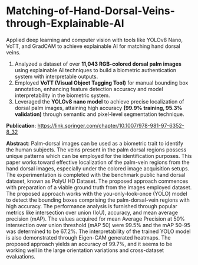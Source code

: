 # Matching-of-Hand-Dorsal-Veins-through-Explainable-AI
Applied deep learning and computer vision with tools like YOLOv8 Nano, VoTT, and GradCAM to achieve explainable AI for matching hand dorsal veins.

1. Analyzed a dataset of over **11,043 RGB-colored dorsal palm images** using explainable AI techniques to build a biometric
authentication system with interpretable outputs.
2. Employed **VoTT (Visual Object Tagging Tool)** for manual bounding box annotation, enhancing feature detection accuracy
and model interpretability in the biometric system.
3. Leveraged the **YOLOv8 nano model** to achieve precise localization of dorsal palm images, attaining high accuracy **(99.9%
training, 95.3% validation)** through semantic and pixel-level segmentation technique.

**Publication**: https://link.springer.com/chapter/10.1007/978-981-97-6352-8_32 

**Abstract**: Palm-dorsal images can be used as a biometric trait to identify the human subjects. The veins present in the palm dorsal regions possess unique patterns which can be employed for the identification purposes. This paper works toward effective localization of the palm-vein regions from the hand dorsal images, especially under the colored image acquisition setups. The experimentation is completed with the benchmark public hand dorsal dataset, known as PolyU HD Dataset. The proposed approach commences with preparation of a viable ground truth from the images employed dataset. The proposed approach works with the you-only-look-once (YOLO) model to detect the bounding boxes comprising the palm-dorsal-vein regions with high accuracy. The performance analysis is furnished through popular metrics like intersection over union (IoU), accuracy, and mean average precision (mAP). The values acquired for mean Average Precision at 50% intersection over union threshold (mAP 50) were 99.5% and the mAP 50-95 was determined to be 67.2%. The interpretability of the trained YOLO model is also demonstrated through Eigen-CAM generated heatmaps. The proposed approach yields an accuracy of 99.7%, and it seems to be working well in the large orientation variations and cross-dataset evaluations.


